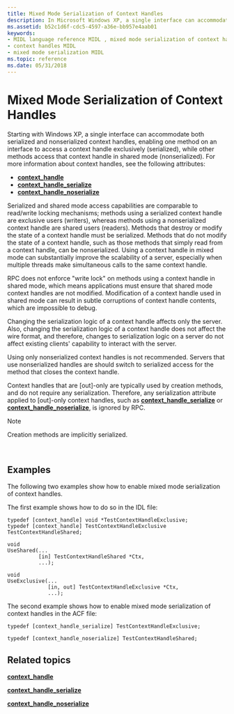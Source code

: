 ```yaml
---
title: Mixed Mode Serialization of Context Handles
description: In Microsoft Windows XP, a single interface can accommodate both serialized and nonserialized context handles, which is called mixed-mode serialization.
ms.assetid: b52c1d6f-cdc5-4597-a36e-bb957e4aab01
keywords:
- MIDL language reference MIDL , mixed mode serialization of context handles
- context handles MIDL
- mixed mode serialization MIDL
ms.topic: reference
ms.date: 05/31/2018
---
```


# Mixed Mode Serialization of Context Handles

Starting with Windows XP, a single interface can accommodate both serialized and nonserialized context handles, enabling one method on an interface to access a context handle exclusively (serialized), while other methods access that context handle in shared mode (nonserialized). For more information about context handles, see the following attributes:

-   [**context\_handle**](context-handle.md)
-   [**context\_handle\_serialize**](context-handle-serialize.md)
-   [**context\_handle\_noserialize**](context-handle-noserialize.md)

Serialized and shared mode access capabilities are comparable to read/write locking mechanisms; methods using a serialized context handle are exclusive users (writers), whereas methods using a nonserialized context handle are shared users (readers). Methods that destroy or modify the state of a context handle must be serialized. Methods that do not modify the state of a context handle, such as those methods that simply read from a context handle, can be nonserialized. Using a context handle in mixed mode can substantially improve the scalability of a server, especially when multiple threads make simultaneous calls to the same context handle.

RPC does not enforce "write lock" on methods using a context handle in shared mode, which means applications must ensure that shared mode context handles are not modified. Modification of a context handle used in shared mode can result in subtle corruptions of context handle contents, which are impossible to debug.

Changing the serialization logic of a context handle affects only the server. Also, changing the serialization logic of a context handle does not affect the wire format, and therefore, changes to serialization logic on a server do not affect existing clients' capability to interact with the server.

Using only nonserialized context handles is not recommended. Servers that use nonserialized handles are should switch to serialized access for the method that closes the context handle.

Context handles that are \[out\]-only are typically used by creation methods, and do not require any serialization. Therefore, any serialization attribute applied to \[out\]-only context handles, such as [**context\_handle\_serialize**](context-handle-serialize.md) or [**context\_handle\_noserialize**](context-handle-noserialize.md), is ignored by RPC.

> [!Note]  
> Creation methods are implicitly serialized.

 

## Examples

The following two examples show how to enable mixed mode serialization of context handles.

The first example shows how to do so in the IDL file:

``` syntax
typedef [context_handle] void *TestContextHandleExclusive;
typedef [context_handle] TestContextHandleExclusive TestContextHandleShared;

void
UseShared(...
          [in] TestContextHandleShared *Ctx,
          ...);

void
UseExclusive(...
             [in, out] TestContextHandleExclusive *Ctx,
             ...);
```

The second example shows how to enable mixed mode serialization of context handles in the ACF file:

``` syntax
typedef [context_handle_serialize] TestContextHandleExclusive;

typedef [context_handle_noserialize] TestContextHandleShared;
```

## Related topics

<dl> <dt>

[**context\_handle**](context-handle.md)
</dt> <dt>

[**context\_handle\_serialize**](context-handle-serialize.md)
</dt> <dt>

[**context\_handle\_noserialize**](context-handle-noserialize.md)
</dt> </dl>

 

 




